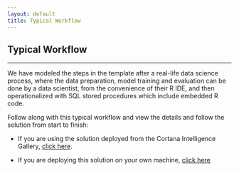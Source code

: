 ```yaml
---
layout: default
title: Typical Workflow
---
```


## Typical Workflow
----------------------

We have modeled the steps in the template after a real-life data science process, where the data preparation, model training and evaluation can be done by a data scientist, from the convenience of their R IDE, and then operationalized with SQL stored procedures which include embedded R code.

Follow along with this typical workflow and view the details and follow the solution from start to finish:

* If you are using the solution deployed from the Cortana Intelligence Gallery, [click here](CIG_Workflow.html).

* If you are deploying this solution on your own machine, [click here](Typical_Workflow.html) 

